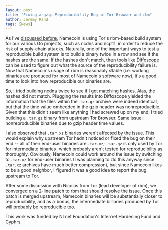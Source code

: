 ```yaml
---
layout: post
title: "Fixing a gzip Reproducibility Bug in Tor Browser and rbm"
author: Jeremy Rand
tags: [News]
---
```


As I've [discussed before]({{site.baseurl}}2019/08/06/decoupling-ncdns-go-versions.html), Namecoin is using Tor's rbm-based build system for our various Go projects, such as ncdns and ncp11, in order to reduce the risk of supply-chain attacks.  Naturally, one of the important ways to test a reproducible build system is to build a binary twice in a row and see if the hashes are the same.  If the hashes don't match, then tools like [Diffoscope](https://diffoscope.org/) can be used to figure out what the source of the reproducibility failure is.  Now that Namecoin's usage of rbm is reasonably stable (i.e. working binaries are produced for most of Namecoin's software now), it's a good time to look into how reproducible our binaries are.

So, I tried building ncdns twice to see if I got matching hashes.  Alas, the hashes did not match.  Plugging the results into Diffoscope yielded the information that the files within the `.tar.gz` archive were indeed identical, but that the time value embedded in the gzip header was nonreproducible.  Given that this didn't seem like anything I had screwed up on my end, I tried building a `.tar.gz` binary from upstream Tor Browser.  Same issue: nonreproducible binaries due to gzip header time values.

I also observed that `.tar.xz` binaries weren't affected by the issue.  This would explain why upstream Tor hadn't noticed or fixed the bug on their end -- all of their end-user binaries are `.tar.xz`; `.tar.gz` is only used by Tor for intermediate binaries, which probably aren't tested for reproducibility as thoroughly.  Obviously, Namecoin could work around the issue by switching to `.tar.xz` for end-user binaries (I was planning to do this anyway since `.tar.xz` archives have much better compression), but since Namecoin likes to be a good neighbor, I figured it was a good idea to report the bug upstream to Tor.

After some discussion with Nicolas from Tor (lead developer of rbm), we converged on a 2-line patch to rbm that should resolve the issue.  Once this patch is merged upstream, Namecoin binaries will be substantially closer to reproducibility, and as a bonus, the intermediate binaries produced by Tor will probably be reproducible too.

This work was funded by NLnet Foundation's Internet Hardening Fund and Cyphrs.
